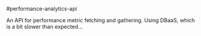 #performance-analytics-api

An API for performance metric fetching and gathering. Using DBaaS, which is a bit slower than expected...
